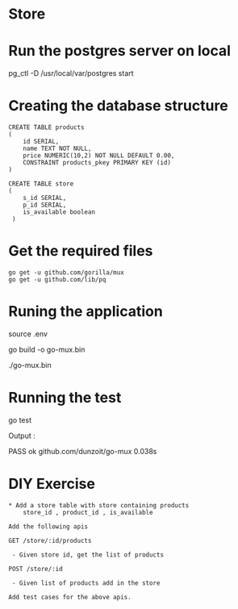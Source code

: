 # Store
# Run the postgres server on local
pg_ctl -D /usr/local/var/postgres start

# Creating the database structure

    CREATE TABLE products
    (
        id SERIAL,
        name TEXT NOT NULL,
        price NUMERIC(10,2) NOT NULL DEFAULT 0.00,
        CONSTRAINT products_pkey PRIMARY KEY (id)
    )
    
    CREATE TABLE store
    (
        s_id SERIAL,
        p_id SERIAL,
        is_available boolean
     )

# Get the required files

    go get -u github.com/gorilla/mux 
    go get -u github.com/lib/pq

# Runing the application

source .env

go build -o go-mux.bin

./go-mux.bin

# Running the test

go test

Output : 

PASS
ok  	github.com/dunzoit/go-mux	0.038s




# DIY Exercise
   
    * Add a store table with store containing products
        store_id , product_id , is_available

    Add the following apis

    GET /store/:id/products

     - Given store id, get the list of products

    POST /store/:id

     - Given list of products add in the store

    Add test cases for the above apis.
